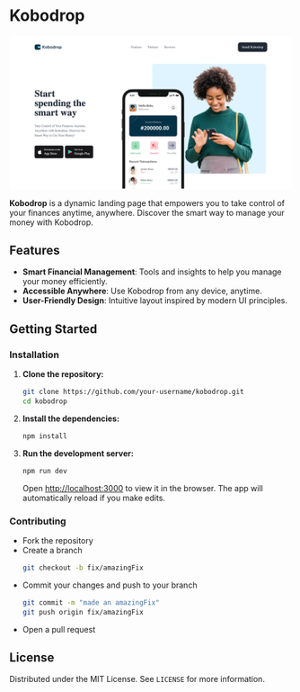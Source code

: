 # Kobodrop

[![Kobodrop](./src/public/kobodrop.png)](https://kobo-drop.vercel.app/)

**Kobodrop** is a dynamic landing page that empowers you to take control of your finances anytime, anywhere. Discover the smart way to manage your money with Kobodrop.

## Features

- **Smart Financial Management**: Tools and insights to help you manage your money efficiently.
- **Accessible Anywhere**: Use Kobodrop from any device, anytime.
- **User-Friendly Design**: Intuitive layout inspired by modern UI principles.

## Getting Started

### Installation

1. **Clone the repository:**

   ```bash
   git clone https://github.com/your-username/kobodrop.git
   cd kobodrop
   ```

2. **Install the dependencies:**

   ```bash
   npm install
   ```

3. **Run the development server:**
   ```bash
   npm run dev
   ```
   Open [http://localhost:3000](http://localhost:3000) to view it in the browser. The app will automatically reload if you make edits.

### Contributing

- Fork the repository
- Create a branch
  ```bash
  git checkout -b fix/amazingFix
  ```
- Commit your changes and push to your branch
  ```bash
  git commit -m "made an amazingFix"
  git push origin fix/amazingFix
  ```
- Open a pull request

## License

Distributed under the MIT License. See `LICENSE` for more information.
